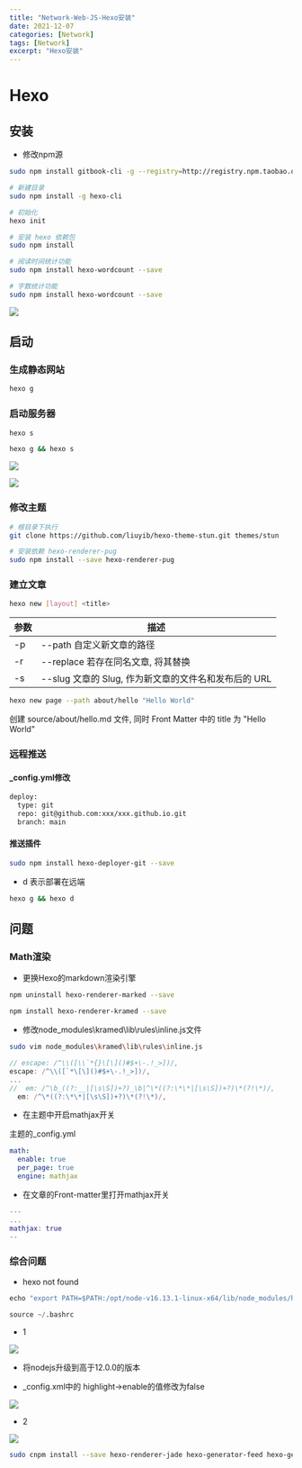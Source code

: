 ```yaml
---
title: "Network-Web-JS-Hexo安装"
date: 2021-12-07
categories: [Network]
tags: [Network]
excerpt: "Hexo安装"
---
```


# Hexo

## 安装

- 修改npm源

```sh
sudo npm install gitbook-cli -g --registry=http://registry.npm.taobao.org 
```

```sh
# 新建目录
sudo npm install -g hexo-cli

# 初始化
hexo init

# 安装 hexo 依赖包
sudo npm install

# 阅读时间统计功能
sudo npm install hexo-wordcount --save

# 字数统计功能
sudo npm install hexo-wordcount --save
```

![](https://raw.githubusercontent.com/dmjcb/SelfImgur/main/20211207224409.png)

## 启动

### 生成静态网站

```sh
hexo g
```

### 启动服务器

```sh
hexo s
```

```sh
hexo g && hexo s
```

![](https://raw.githubusercontent.com/dmjcb/SelfImgur/main/2021-12-07_23-10-56.jpg)

![](https://raw.githubusercontent.com/dmjcb/SelfImgur/main/20211207231203.jpg)

### 修改主题

```sh
# 根目录下执行
git clone https://github.com/liuyib/hexo-theme-stun.git themes/stun

# 安装依赖 hexo-renderer-pug
sudo npm install --save hexo-renderer-pug
```

### 建立文章

```sh
hexo new [layout] <title>
```

| 参数 | 描述                                                    |
| ---- | ------------------------------------------------------- |
| -p   | --path    自定义新文章的路径                            |
| -r   | --replace    若存在同名文章, 将其替换                 |
| -s   | --slug    文章的 Slug, 作为新文章的文件名和发布后的 URL |

```sh
hexo new page --path about/hello "Hello World"
```

创建 source/about/hello.md 文件, 同时 Front Matter 中的 title 为 "Hello World"


### 远程推送

#### _config.yml修改
  
```xml
deploy:
  type: git
  repo: git@github.com:xxx/xxx.github.io.git
  branch: main
```

#### 推送插件

```sh
sudo npm install hexo-deployer-git --save
```

- d 表示部署在远端

```sh
hexo g && hexo d
```

## 问题

### Math渲染

- 更换Hexo的markdown渲染引擎

```sh
npm uninstall hexo-renderer-marked --save

npm install hexo-renderer-kramed --save
```

- 修改node_modules\kramed\lib\rules\inline.js文件

```sh
sudo vim node_modules\kramed\lib\rules\inline.js
```

```js
// escape: /^\\([\\`*{}\[\]()#$+\-.!_>])/, 
escape: /^\\([`*\[\]()#$+\-.!_>])/, 
...
//  em: /^\b_((?:__|[\s\S])+?)_\b|^\*((?:\*\*|[\s\S])+?)\*(?!\*)/, 
  em: /^\*((?:\*\*|[\s\S])+?)\*(?!\*)/, 
```

- 在主题中开启mathjax开关

主题的_config.yml

```yml
math:
  enable: true
  per_page: true
  engine: mathjax
```

- 在文章的Front-matter里打开mathjax开关

```m
---
...
mathjax: true
--
```

### 综合问题

- hexo not found

```py
echo "export PATH=$PATH:/opt/node-v16.13.1-linux-x64/lib/node_modules/hexo-cli/bin" >> ~/.bashrc

source ~/.bashrc
```

- 1

![](https://raw.githubusercontent.com/dmjcb/SelfImgur/main/2021-12-07_23-04-41.jpg)

- 将nodejs升级到高于12.0.0的版本

- _config.xml中的 highlight->enable的值修改为false

![](https://raw.githubusercontent.com/dmjcb/SelfImgur/main/2021-12-07_23-09-48.jpg)

- 2

![](https://raw.githubusercontent.com/dmjcb/SelfImgur/main/20211208001031.png)

```sh
sudo cnpm install --save hexo-renderer-jade hexo-generator-feed hexo-generator-sitemap hexo-browsersync hexo-generator-archive